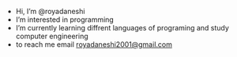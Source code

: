 - Hi, I’m @royadaneshi
- I’m interested in programming
- I’m currently learning diffrent languages of programing and study computer engineering
- to reach me email royadaneshi2001@gmail.com

<!---
royadaneshi/royadaneshi is a ✨ special ✨ repository because its `README.md` (this file) appears on your GitHub profile.
You can click the Preview link to take a look at your changes.
--->
